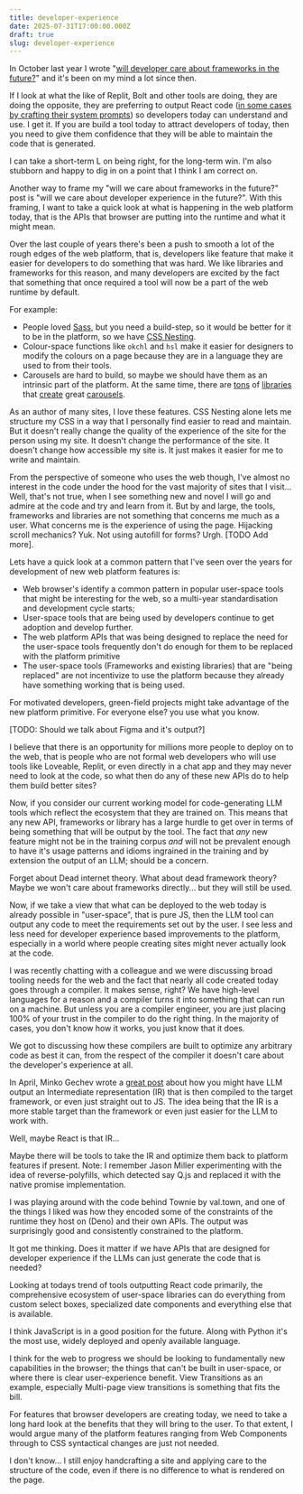 ```yaml
---
title: developer-experience
date: 2025-07-31T17:00:00.000Z
draft: true
slug: developer-experience
---
```


In October last year I wrote "[will developer care about frameworks in the future?](https://paul.kinlan.me/will-we-care-about-frameworks-in-the-future/)" and it's been on my mind a lot since then.

If I look at what the like of Replit, Bolt and other tools are doing, they are doing the opposite, they are preferring to output React code ([in some cases by crafting their system prompts](https://github.com/x1xhlol/system-prompts-and-models-of-ai-tools/blob/7e9f6102c7d164dfdbfca3bfd66f3d8ad5c0b2cc/Open%20Source%20prompts/Bolt/Prompt.txt#L275)) so developers today can understand and use. I get it. If you are build a tool today to attract developers of today, then you need to give them confidence that they will be able to maintain the code that is generated.

I can take a short-term L on being right, for the long-term win. I'm also stubborn and happy to dig in on a point that I think I am correct on.

Another way to frame my "will we care about frameworks in the future?" post is "will we care about developer experience in the future?". With this framing, I want to take a quick look at what is happening in the web platform today, that is the APIs that browser are putting into the runtime and what it might mean.

Over the last couple of years there's been a push to smooth a lot of the rough edges of the web platform, that is, developers like feature that make it easier for developers to do something that was hard. We like libraries and frameworks for this reason, and many developers are excited by the fact that something that once required a tool will now be a part of the web runtime by default.

For example:

- People loved [Sass](https://sass-lang.com/), but you need a build-step, so it would be better for it to be in the platform, so we have [CSS Nesting](https://developer.chrome.com/docs/css-ui/css-nesting).
- Colour-space functions like `okchl` and `hsl` make it easier for designers to modify the colours on a page because they are in a language they are used to from their tools.
- Carousels are hard to build, so maybe we should have them as an intrinsic part of the platform. At the same time, there are [tons](https://flowbite.com/docs/components/carousel/#:~:text=Create%20a%20new%20carousel%20object%20using%20the%20options%20set%20above.) of [libraries](https://daisyui.com/components/carousel/?lang=en) that [create](https://getbootstrap.com/docs/4.0/components/carousel/) great [carousels](https://www.npmjs.com/package/react-multi-carousel).

As an author of many sites, I love these features. CSS Nesting alone lets me structure my CSS in a way that I personally find easier to read and maintain. But it doesn't really change the quality of the experience of the site for the person using my site. It doesn't change the performance of the site. It doesn't change how accessible my site is. It just makes it easier for me to write and maintain.

From the perspective of someone who uses the web though, I've almost no interest in the code under the hood for the vast majority of sites that I visit... Well, that's not true, when I see something new and novel I will go and admire at the code and try and learn from it. But by and large, the tools, frameworks and libraries are not something that concerns me much as a user. What concerns me is the experience of using the page. Hijacking scroll mechanics? Yuk. Not using autofill for forms? Urgh. [TODO Add more].

Lets have a quick look at a common pattern that I've seen over the years for development of new web platform features is:

- Web browser's identify a common pattern in popular user-space tools that might be interesting for the web, so a multi-year standardisation and development cycle starts;
- User-space tools that are being used by developers continue to get adoption and develop further.
- The web platform APIs that was being designed to replace the need for the user-space tools frequently don't do enough for them to be replaced with the platform primitive
- The user-space tools (Frameworks and existing libraries) that are "being replaced" are not incentivize to use the platform because they already have something working that is being used.

For motivated developers, green-field projects might take advantage of the new platform primitive. For everyone else? you use what you know.

[TODO: Should we talk about Figma and it's output?]

I believe that there is an opportunity for millions more people to deploy on to the web, that is people who are not formal web developers who will use tools like Loveable, Replit, or even directly in a chat app and they may never need to look at the code, so what then do any of these new APIs do to help them build better sites?

Now, if you consider our current working model for code-generating LLM tools which reflect the ecosystem that they are trained on. This means that any new API, frameworks or library has a large hurdle to get over in terms of being something that will be output by the tool. The fact that _any_ new feature might not be in the training corpus _and_ will not be prevalent enough to have it's usage patterns and idioms ingrained in the training and by extension the output of an LLM; should be a concern.

Forget about Dead internet theory. What about dead framework theory? Maybe we won't care about frameworks directly... but they will still be used.

Now, if we take a view that what can be deployed to the web today is already possible in "user-space", that is pure JS, then the LLM tool can output any code to meet the requirements set out by the user. I see less and less need for developer experience based improvements to the platform, especially in a world where people creating sites might never actually look at the code.

I was recently chatting with a colleague and we were discussing broad tooling needs for the web and the fact that nearly all code created today goes through a compiler. It makes sense, right? We have high-level languages for a reason and a compiler turns it into something that can run on a machine. But unless you are a compiler engineer, you are just placing 100% of your trust in the compiler to do the right thing. In the majority of cases, you don't know how it works, you just know that it does.

We got to discussing how these compilers are built to optimize any arbitrary code as best it can, from the respect of the compiler it doesn't care about the developer's experience at all.

In April, Minko Gechev wrote a [great post](https://blog.mgechev.com/2025/04/19/llm-first-web-framework/) about how you might have LLM output an Intermediate representation (IR) that is then compiled to the target framework, or even just straight out to JS. The idea being that the IR is a more stable target than the framework or even just easier for the LLM to work with.

Well, maybe React is that IR...

Maybe there will be tools to take the IR and optimize them back to platform features if present. Note: I remember Jason Miller experimenting with the idea of reverse-polyfills, which detected say Q.js and replaced it with the native promise implementation.

I was playing around with the code behind Townie by val.town, and one of the things I liked was how they encoded some of the constraints of the runtime they host on (Deno) and their own APIs. The output was surprisingly good and consistently constrained to the platform.

It got me thinking. Does it matter if we have APIs that are designed for developer experience if the LLMs can just generate the code that is needed?

Looking at todays trend of tools outputting React code primarily, the comprehensive ecosystem of user-space libraries can do everything from custom select boxes, specialized date components and everything else that is available.

I think JavaScript is in a good position for the future. Along with Python it's the most use, widely deployed and openly available language.

I think for the web to progress we should be looking to fundamentally new capabilities in the browser; the things that can't be built in user-space, or where there is clear user-experience benefit. View Transitions as an example, especially Multi-page view transitions is something that fits the bill.

For features that browser developers are creating today, we need to take a long hard look at the benefits that they will bring to the user. To that extent, I would argue many of the platform features ranging from Web Components through to CSS syntactical changes are just not needed.

I don't know... I still enjoy handcrafting a site and applying care to the structure of the code, even if there is no difference to what is rendered on the page.
